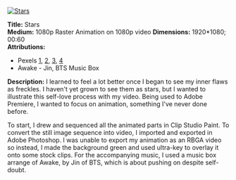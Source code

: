 [![Stars](http://img.youtube.com/vi/SVB81mh1GoU/0.jpg)](http://www.youtube.com/watch?v=SVB81mh1GoU)

**Title:** Stars  
**Medium:** 1080p Raster Animation on 1080p video
**Dimensions:** 1920*1080; 00:60  
**Attributions:**   

- Pexels [1](https://videos.pexels.com/videos/sea-of-clouds-855679), [2](https://videos.pexels.com/videos/cloudy-sky-after-the-rain-1371078), [3](https://videos.pexels.com/videos/time-lapse-video-of-milky-way-galaxy-857134), [4](https://videos.pexels.com/videos/time-lapse-video-of-sunrise-by-the-sea-854638)
- Awake - Jin, BTS Music Box

**Description:** I learned to feel a lot better once I began to see my inner flaws as freckles. I haven't yet grown to see them as stars, but I wanted to illustrate this self-love process with my video. Being used to Adobe Premiere, I wanted to focus on animation, something I've never done before.  

To start, I drew and sequenced all the animated parts in Clip Studio Paint. To convert the still image sequence into video, I imported and exported in Adobe Photoshop. I was unable to export my animation as an RBGA video so instead, I made the background green and used ultra-key to overlay it onto some stock clips. For the accompanying music, I used a music box arrange of Awake, by Jin of BTS, which is about pushing on despite self-doubt.